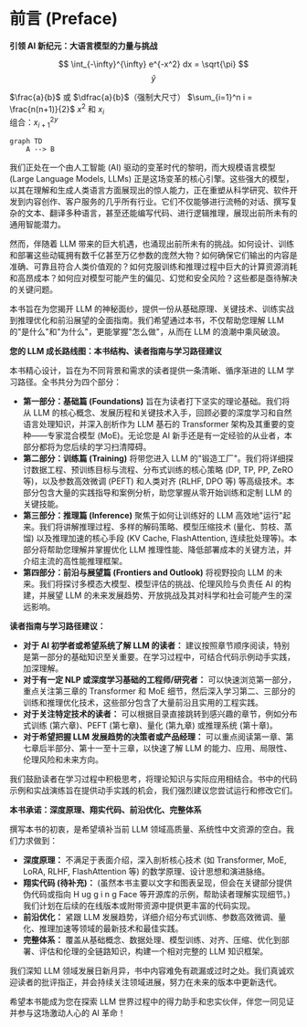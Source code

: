 # 前言 (Preface)

**引领 AI 新纪元：大语言模型的力量与挑战**

$$
\int_{-\infty}^{\infty} e^{-x^2} dx = \sqrt{\pi}
$$
$$
\hat{y} 
$$

$\frac{a}{b}$ 或 $\dfrac{a}{b}$（强制大尺寸）
$\sum_{i=1}^n i = \frac{n(n+1)}{2}$
$x^2$ 和 $x_i$  
组合：$x^{2y}_{i+1}$

```mermaid
graph TD
    A --> B
```
我们正处在一个由人工智能 (AI) 驱动的变革时代的黎明，而大规模语言模型 (Large Language Models, LLMs) 正是这场变革的核心引擎。这些强大的模型，以其在理解和生成人类语言方面展现出的惊人能力，正在重塑从科学研究、软件开发到内容创作、客户服务的几乎所有行业。它们不仅能够进行流畅的对话、撰写复杂的文本、翻译多种语言，甚至还能编写代码、进行逻辑推理，展现出前所未有的通用智能潜力。

然而，伴随着 LLM 带来的巨大机遇，也涌现出前所未有的挑战。如何设计、训练和部署这些动辄拥有数千亿甚至万亿参数的庞然大物？如何确保它们输出的内容是准确、可靠且符合人类价值观的？如何克服训练和推理过程中巨大的计算资源消耗和高昂成本？如何应对模型可能产生的偏见、幻觉和安全风险？这些都是亟待解决的关键问题。

本书旨在为您揭开 LLM 的神秘面纱，提供一份从基础原理、关键技术、训练实战到推理优化和前沿展望的全面指南。我们希望通过本书，不仅帮助您理解 LLM 的"是什么"和"为什么"，更能掌握"怎么做"，从而在 LLM 的浪潮中乘风破浪。

**您的 LLM 成长路线图：本书结构、读者指南与学习路径建议**

本书精心设计，旨在为不同背景和需求的读者提供一条清晰、循序渐进的 LLM 学习路径。全书共分为四个部分：

*   **第一部分：基础篇 (Foundations)** 旨在为读者打下坚实的理论基础。我们将从 LLM 的核心概念、发展历程和关键技术入手，回顾必要的深度学习和自然语言处理知识，并深入剖析作为 LLM 基石的 Transformer 架构及其重要的变种——专家混合模型 (MoE)。无论您是 AI 新手还是有一定经验的从业者，本部分都将为您后续的学习扫清障碍。
*   **第二部分：训练篇 (Training)** 将带您进入 LLM 的"锻造工厂"。我们将详细探讨数据工程、预训练目标与流程、分布式训练的核心策略 (DP, TP, PP, ZeRO 等)，以及参数高效微调 (PEFT) 和人类对齐 (RLHF, DPO 等) 等高级技术。本部分包含大量的实践指导和案例分析，助您掌握从零开始训练和定制 LLM 的关键技能。
*   **第三部分：推理篇 (Inference)** 聚焦于如何让训练好的 LLM 高效地"运行"起来。我们将讲解推理过程、多样的解码策略、模型压缩技术 (量化、剪枝、蒸馏) 以及推理加速的核心手段 (KV Cache, FlashAttention, 连续批处理等)。本部分将帮助您理解并掌握优化 LLM 推理性能、降低部署成本的关键方法，并介绍主流的高性能推理框架。
*   **第四部分：前沿与展望篇 (Frontiers and Outlook)** 将视野投向 LLM 的未来。我们将探讨多模态大模型、模型评估的挑战、伦理风险与负责任 AI 的构建，并展望 LLM 的未来发展趋势、开放挑战及其对科学和社会可能产生的深远影响。

**读者指南与学习路径建议：**

*   **对于 AI 初学者或希望系统了解 LLM 的读者：** 建议按照章节顺序阅读，特别是第一部分的基础知识至关重要。在学习过程中，可结合代码示例动手实践，加深理解。
*   **对于有一定 NLP 或深度学习基础的工程师/研究者：** 可以快速浏览第一部分，重点关注第三章的 Transformer 和 MoE 细节，然后深入学习第二、三部分的训练和推理优化技术，这些部分包含了大量前沿且实用的工程实践。
*   **对于关注特定技术的读者：** 可以根据目录直接跳转到感兴趣的章节，例如分布式训练 (第六章)、PEFT (第七章)、量化 (第九章) 或推理系统 (第十章)。
*   **对于希望把握 LLM 发展趋势的决策者或产品经理：** 可以重点阅读第一章、第七章后半部分、第十一至十三章，以快速了解 LLM 的能力、应用、局限性、伦理风险和未来方向。

我们鼓励读者在学习过程中积极思考，将理论知识与实际应用相结合。书中的代码示例和实战演练旨在提供动手实践的机会，我们强烈建议您尝试运行和修改它们。

**本书承诺：深度原理、翔实代码、前沿优化、完整体系**

撰写本书的初衷，是希望填补当前 LLM 领域高质量、系统性中文资源的空白。我们力求做到：

*   **深度原理：** 不满足于表面介绍，深入剖析核心技术 (如 Transformer, MoE, LoRA, RLHF, FlashAttention 等) 的数学原理、设计思想和演进脉络。
*   **翔实代码 (待补充)：** (虽然本书主要以文字和图表呈现，但会在关键部分提供伪代码或指向 H ug g i n g Face 等开源库的示例，帮助读者理解实现细节。) 我们计划在后续的在线版本或附带资源中提供更丰富的代码实现。
*   **前沿优化：** 紧跟 LLM 发展趋势，详细介绍分布式训练、参数高效微调、量化、推理加速等领域的最新技术和最佳实践。
*   **完整体系：** 覆盖从基础概念、数据处理、模型训练、对齐、压缩、优化到部署、评估和伦理的全链路知识，构建一个相对完整的 LLM 知识框架。

我们深知 LLM 领域发展日新月异，书中内容难免有疏漏或过时之处。我们真诚欢迎读者的批评指正，并会持续关注领域进展，努力在未来的版本中更新迭代。

希望本书能成为您在探索 LLM 世界过程中的得力助手和忠实伙伴，伴您一同见证并参与这场激动人心的 AI 革命！ 